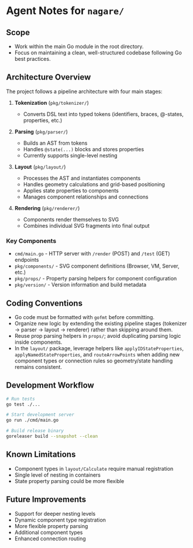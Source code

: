 # Agent Notes for `nagare/`

## Scope

- Work within the main Go module in the root directory.
- Focus on maintaining a clean, well-structured codebase following Go best practices.

## Architecture Overview

The project follows a pipeline architecture with four main stages:

1. **Tokenization** (`pkg/tokenizer/`)

   - Converts DSL text into typed tokens (identifiers, braces, @-states, properties, etc.)

2. **Parsing** (`pkg/parser/`)

   - Builds an AST from tokens
   - Handles `@state(...)` blocks and stores properties
   - Currently supports single-level nesting

3. **Layout** (`pkg/layout/`)

   - Processes the AST and instantiates components
   - Handles geometry calculations and grid-based positioning
   - Applies state properties to components
   - Manages component relationships and connections

4. **Rendering** (`pkg/renderer/`)
   - Components render themselves to SVG
   - Combines individual SVG fragments into final output

### Key Components

- `cmd/main.go` - HTTP server with `/render` (POST) and `/test` (GET) endpoints
- `pkg/components/` - SVG component definitions (Browser, VM, Server, etc.)
- `pkg/props/` - Property parsing helpers for component configuration
- `pkg/version/` - Version information and build metadata

## Coding Conventions

- Go code must be formatted with `gofmt` before committing.
- Organize new logic by extending the existing pipeline stages (tokenizer → parser → layout → renderer) rather than skipping around them.
- Reuse prop parsing helpers in `props/`; avoid duplicating parsing logic inside components.
- In the `layout/` package, leverage helpers like `applyIDStateProperties`, `applyNamedStateProperties`, and `routeArrowPoints` when adding new component types or connection rules so geometry/state handling remains consistent.

## Development Workflow

```bash
# Run tests
go test ./...

# Start development server
go run ./cmd/main.go

# Build release binary
goreleaser build --snapshot --clean
```

## Known Limitations

- Component types in `layout/Calculate` require manual registration
- Single level of nesting in containers
- State property parsing could be more flexible

## Future Improvements

- Support for deeper nesting levels
- Dynamic component type registration
- More flexible property parsing
- Additional component types
- Enhanced connection routing

